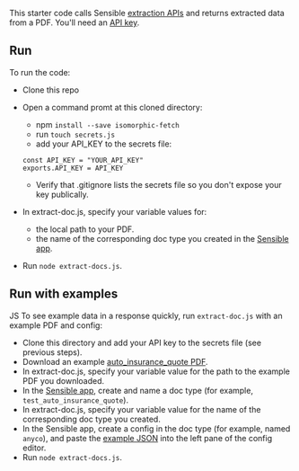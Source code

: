 This starter code calls Sensible [extraction APIs](https://docs.sensible.so/reference#extract-data-from-a-document) and returns extracted data from a PDF. You'll need an [API key](https://www.sensible.so/get-early-access).


Run
---
To run the code:

- Clone this repo
- Open a command promt at this cloned directory:
  - npm `install --save isomorphic-fetch`
  - run `touch secrets.js`
  - add your API_KEY to the secrets file:
  ```
  const API_KEY = "YOUR_API_KEY"
  exports.API_KEY = API_KEY
  ```

  - Verify that .gitignore lists the secrets file so you don't expose your key publically.
- In extract-doc.js, specify your variable values for:
  - the local path to your PDF.
  - the name of the corresponding doc type you created in the [Sensible app](https://app.sensible.so/).
- Run `node extract-docs.js`. 

Run with examples
----
JS
To see example data in a response quickly, run `extract-doc.js` with an example PDF and config:

- Clone this directory and add your API key to the secrets file (see previous steps).
- Download an example [auto_insurance_quote PDF](https://github.com/sensible-hq/sensible-docs/raw/main/readme-sync/assets/v0/pdfs/auto_insurance_quote.pdf).
- In extract-doc.js, specify your variable value for the path to the example PDF you downloaded.  
- In the [Sensible app](https://app.sensible.so/), create and name a doc type (for example, `test_auto_insurance_quote`).
- In extract-doc.js, specify your variable value for the name of the corresponding doc type you created.
- In the Sensible app, create a config in the doc type (for example, named `anyco`), and paste the [example JSON](https://github.com/sensible-hq/sensible-docs/raw/main/readme-sync/assets/v0/json/anyco.json) into the left pane of the config editor.
- Run `node extract-docs.js`. 


 
